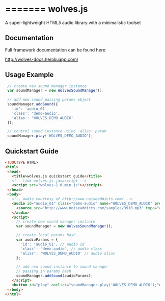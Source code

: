 =======
wolves.js
=========

A super-lightweight HTML5 audio library with a minimalistic toolset

## Documentation
Full framework documentation can be found here:

http://wolves-docs.herokuapp.com/

## Usage Example

 ```javascript
  // create new sound manager instance
  var soundManager = new WolvesSoundManager();
    
  // add new sound passing params object
  soundManager.addSound({ 
    'id': 'audio_01', 
    'class': 'demo-audio', 
    'alias': 'WOLVES_DEMO_AUDIO' 
  });

  // control sound instance using 'alias' param
  soundManager.play('WOLVES_DEMO_AUDIO');
 ```
 
## Quickstart Guide
 
 ```html
<!DOCTYPE HTML>
<html>
  <head>
    <title>wolves.js quickstart guide</title>
    <!-- link wolves.js javascript -->
    <script src="wolves-1.0.min.js"></script>
  </head>
  <body>
    <!-- audio courtesy of http://www.noiseaddicts.com/ -->
    <audio id="audio_01" class="demo-audio" name="WOLVES_DEMO_AUDIO" preload="auto" autobuffer="autobuffer">
      <source src="http://www.noiseaddicts.com/samples/3910.mp3" type="audio/mp3">
    </audio>
    <script>
      // create new sound manager instance
      var soundManager = new WolvesSoundManager();
 
      // create local params hash
      var audioParams = {
        'id': 'audio_01', // audio id
        'class': 'demo-audio', // audio class
        'alias': 'WOLVES_DEMO_AUDIO' // audio alias
      };
 
      // add new sound instance to sound manager
      // passing in params hash
      soundManager.addSound(audioParams);
    </script>
    <button id="play" onclick="soundManager.play('WOLVES_DEMO_AUDIO');">play</button>
  </body>
</html>
 ```
